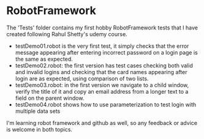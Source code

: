 # RobotFramework

The 'Tests' folder contains my first hobby RobotFramework tests that I have created following Rahul Shetty's udemy course.
- testDemo01.robot is the very first test, it simply checks that the error message appearing after entering incorrect password on a login page is the same as expected.
- testDemo02.robot: the first version has test cases checking both valid and invalid logins and checking that the card names appearing after login are as expected, using comparison of two lists.
- testDemo03.robot: in the first version we navigate to a child window, verify the title of it and copy an email address from a longer text to a field on the parent window.
- testDemo04.robot shows how to use parameterization to test login with multiple data sets

I'm learning robot framework and github as well, so any feedback or advice is welcome in both topics.
